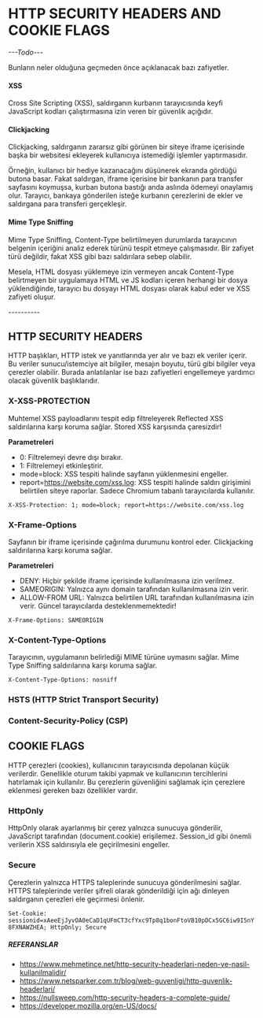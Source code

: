 # HTTP SECURITY HEADERS AND COOKIE FLAGS

*---Todo---*

Bunların neler olduğuna geçmeden önce açıklanacak bazı zafiyetler.
#### XSS 
Cross Site Scripting (XSS), saldırganın kurbanın tarayıcısında keyfi JavaScript kodları çalıştırmasına izin veren bir güvenlik açığıdır.

#### Clickjacking
Clickjacking, saldırganın zararsız gibi görünen bir siteye iframe içerisinde başka bir websitesi ekleyerek kullanıcıya istemediği işlemler yaptırmasıdır. 

Örneğin, kullanıcı bir hediye kazanacağını düşünerek ekranda gördüğü butona basar. Fakat saldırgan, iframe içerisine bir bankanın para transfer sayfasını koymuşsa, kurban butona bastığı anda aslında ödemeyi onaylamış olur. Tarayıcı, bankaya gönderilen isteğe kurbanın çerezlerini de ekler ve saldırgana para transferi gerçekleşir.

#### Mime Type Sniffing
Mime Type Sniffing, Content-Type belirtilmeyen durumlarda tarayıcının belgenin içeriğini analiz ederek türünü tespit etmeye çalışmasıdır. Bir zafiyet türü değildir, fakat XSS gibi bazı saldırılara sebep olabilir. 

Mesela, HTML dosyası yüklemeye izin vermeyen ancak Content-Type belirtmeyen bir uygulamaya HTML ve JS kodları içeren herhangi bir dosya yüklendiğinde, tarayıcı bu dosyayı HTML dosyası olarak kabul eder ve XSS zafiyeti oluşur.

*----------*


## HTTP SECURITY HEADERS

HTTP başlıkları, HTTP istek ve yanıtlarında yer alır ve bazı ek veriler içerir. Bu veriler sunucu/istemciye ait bilgiler, mesajın boyutu, türü gibi bilgiler veya çerezler olabilir. Burada anlatılanlar ise bazı zafiyetleri engellemeye yardımcı olacak güvenlik başlıklarıdır.

### X-XSS-PROTECTION

Muhtemel XSS payloadlarını tespit edip filtreleyerek Reflected XSS saldırılarına karşı koruma sağlar. 
Stored XSS karşısında çaresizdir!

**Parametreleri**
- 0:
Filtrelemeyi devre dışı bırakır. 
- 1:
Filtrelemeyi etkinleştirir.
- mode=block:
XSS tespiti halinde sayfanın yüklenmesini engeller. 
- report=https://website.com/xss.log:
XSS tespiti halinde saldırı girişimini belirtilen siteye raporlar. Sadece Chromium tabanlı tarayıcılarda kullanılır. 

`X-XSS-Protection: 1; mode=block; report=https://website.com/xss.log`


### X-Frame-Options

Sayfanın bir iframe içerisinde çağırılma durumunu kontrol eder. Clickjacking saldırılarına karşı koruma sağlar.

**Parametreleri**
- DENY:
Hiçbir şekilde iframe içerisinde kullanılmasına izin verilmez.
- SAMEORIGIN:
Yalnızca aynı domain tarafından kullanılmasına izin verir.
- ALLOW-FROM URL:
Yalnızca belirtilen URL tarafından kullanılmasına izin verir. Güncel tarayıcılarda desteklenmemektedir!

`X-Frame-Options: SAMEORIGIN`


### X-Content-Type-Options

Tarayıcının, uygulamanın belirlediği MIME türüne uymasını sağlar. Mime Type Sniffing saldırılarına karşı koruma sağlar.

`X-Content-Type-Options: nosniff`

### HSTS (HTTP Strict Transport Security)
### Content-Security-Policy (CSP)


## COOKIE FLAGS

HTTP çerezleri (cookies), kullanıcının tarayıcısında depolanan küçük verilerdir. Genellikle oturum takibi yapmak ve kullanıcının tercihlerini hatırlamak için kullanılır. Bu çerezlerin güvenliğini sağlamak için çerezlere eklenmesi gereken bazı özellikler vardır.

### HttpOnly

HttpOnly olarak ayarlanmış bir çerez yalnızca sunucuya gönderilir, JavaScript tarafından (document.cookie) erişilemez. Session_id gibi önemli verilerin XSS saldırısıyla ele geçirilmesini engeller.

### Secure

Çerezlerin yalnızca HTTPS taleplerinde sunucuya gönderilmesini sağlar. HTTPS taleplerinde veriler şifreli olarak gönderildiği için ağı dinleyen saldırganın çerezleri ele geçirmesi önlenir.

`Set-Cookie: sessionid=xAeeEjJyvOA0eCaD1qUFmCT3cfYxc9Tp8q1bonFtoVB10pDCx5GC6iw9I5nY8FXNAWZHEA; HttpOnly; Secure`


##### REFERANSLAR

- https://www.mehmetince.net/http-security-headerlari-neden-ve-nasil-kullanilmalidir/
- https://www.netsparker.com.tr/blog/web-guvenligi/http-guvenlik-headerlari/
- https://nullsweep.com/http-security-headers-a-complete-guide/
- https://developer.mozilla.org/en-US/docs/
